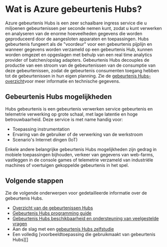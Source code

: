 <properties
    pageTitle="Wat is Azure gebeurtenis Hubs? | Microsoft Azure"
    description="Overzicht en beschrijving van Azure gebeurtenis Hubs"
    services="event-hubs"
    documentationCenter=".net"
    authors="sethmanheim"
    manager="timlt"
    editor=""/>

<tags
    ms.service="event-hubs"
    ms.workload="na"
    ms.tgt_pltfrm="na"
    ms.devlang="na"
    ms.topic="get-started-article"
    ms.date="08/17/2016"
    ms.author="sethm"/>

# <a name="what-is-azure-event-hubs"></a>Wat is Azure gebeurtenis Hubs?

Azure gebeurtenis Hubs is een zeer schaalbare ingress service die u miljoenen gebeurtenissen per seconde nemen kunt, zodat u kunt verwerken en analyseren van de enorme hoeveelheden gegevens die worden geproduceerd door de aangesloten apparaten en toepassingen. Hubs gebeurtenis fungeert als de "voordeur" voor een gebeurtenis pijplijn en wanneer gegevens worden verzameld op een gebeurtenis Hub, kunnen worden omgezet en opgeslagen met behulp van een real time analytics provider of batchen/opslag adapters. Gebeurtenis Hubs decouples de productie van een stroom van de gebeurtenissen van de consumptie van deze gebeurtenissen, zodat de gebeurtenis consumenten toegang hebben tot de gebeurtenissen in hun eigen planning. Zie de [gebeurtenis Hubs-overzicht](event-hubs-overview.md)voor meer informatie en technische gegevens.

## <a name="event-hubs-capabilities"></a>Gebeurtenis Hubs mogelijkheden

Hubs gebeurtenis is een gebeurtenis verwerken service gebeurtenis en telemetrie verwerking op grote schaal, met lage latentie en hoge betrouwbaarheid. Deze service is met name handig voor:

- Toepassing instrumentation
- Ervaring van de gebruiker of de verwerking van de werkstroom
- Scenario's Internet dingen (IoT)

Enkele andere belangrijke gebeurtenis Hubs mogelijkheden zijn gedrag in mobiele toepassingen bijhouden, verkeer van gegevens van web-farms, vastleggen in de console games of telemetrie verzameld van industriële machines of voertuigen gekoppelde gebeurtenis in het spel.

## <a name="next-steps"></a>Volgende stappen

Zie de volgende onderwerpen voor gedetailleerde informatie over de gebeurtenis Hubs.

- [Overzicht van de gebeurtenissen Hubs](event-hubs-overview.md)
- [Gebeurtenis Hubs programming guide](event-hubs-programming-guide.md)
- [Gebeurtenis Hubs beschikbaarheid en ondersteuning van veelgestelde vragen](event-hubs-availability-and-support-faq.md)
- Aan de slag met een [gebeurtenis Hubs zelfstudie][]
- Een volledig [voorbeeldtoepassing die gebruikmaakt van gebeurtenis Hubs][]

[Gebeurtenis Hubs zelfstudie]: event-hubs-csharp-ephcs-getstarted.md
[de voorbeeldtoepassing met gebeurtenis-Hubs]: https://code.msdn.microsoft.com/Service-Bus-Event-Hub-286fd097
